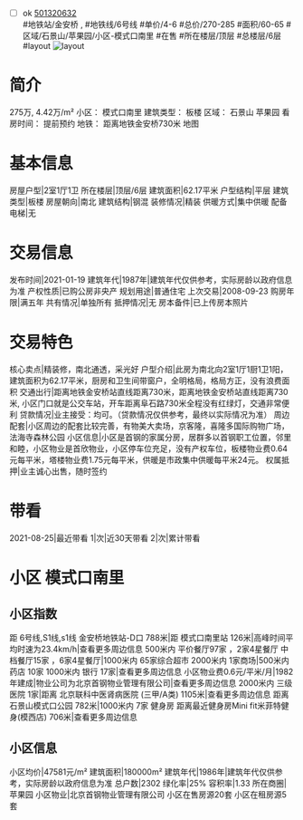 - [ ] ok [501320632](https://bj.5i5j.com/ershoufang/501320632.html)  
 #地铁站/金安桥 ,  #地铁线/6号线
#单价/4-6 #总价/270-285 #面积/60-65   #区域/石景山/苹果园/小区-模式口南里 #在售 #所在楼层/顶层 #总楼层/6层 #layout 
![layout](http://image2a.5i5j.com/bdir/layout/7afdeccb5abd438594622428b124bbee.jpg_P5.jpg) 
# 简介 
 275万,  4.42万/m² 
小区： 模式口南里
建筑类型： 板楼
区域： 石景山 苹果园
看房时间： 提前预约
地铁： 距离地铁金安桥730米 地图
# 基本信息 
 房屋户型|2室1厅1卫
所在楼层|顶层/6层
建筑面积|62.17平米
户型结构|平层
建筑类型|板楼
房屋朝向|南北
建筑结构|钢混
装修情况|精装
供暖方式|集中供暖
配备电梯|无
# 交易信息 
 发布时间|2021-01-19
建筑年代|1987年|建筑年代仅供参考，实际房龄以政府信息为准
产权性质|已购公房非央产
规划用途|普通住宅
上次交易|2008-09-23
购房年限|满五年
共有情况|单独所有
抵押情况|无
房本备件|已上传房本照片
# 交易特色 
 核心卖点|精装修，南北通透，采光好
户型介绍|此房为南北向2室1厅1厨1卫1阳，建筑面积为62.17平米，厨房和卫生间带窗户，全明格局，格局方正，没有浪费面积
交通出行|距离地铁金安桥站直线距离730米，距离地铁金安桥站直线距离730米, 小区门口就是公交车站，开车距离阜石路730米全程没有红绿灯，交通非常便利
贷款情况|业主接受：均可。（贷款情况仅供参考，最终以实际情况为准）
周边配套|小区周边的配套比较完善，有物美大卖场，京客隆，喜隆多国际购物广场，法海寺森林公园
小区信息|小区是首钢的家属分房，居群多以首钢职工位置，邻里和睦，小区物业是首欣物业，小区停车位充足，没有产权车位，板楼物业费0.64元每平米，塔楼物业费1.75元每平米，供暖是市政集中供暖每平米24元。
权属抵押|业主诚心出售，随时签约
# 带看 
 2021-08-25|最近带看	 1|次|近30天带看	 2|次|累计带看
# 小区 模式口南里
## 小区指数 
 距 6号线,S1线,s1线 金安桥地铁站-D口 788米|距 模式口南里站 126米|高峰时间平均时速为23.4km/h|查看更多周边信息
500米内 平价餐厅97家 ，2家4星餐厅
中档餐厅15家 ，6家4星餐厅|1000米内 65家综合超市
2000米内 1家商场|500米内 药店 10家
1000米内 银行 17家|查看更多周边信息
小区物业费0.6元/平米/月|1982年建成|物业公司为北京首钢物业管理有限公司|查看更多周边信息
2000米内 三级医院 1家|距离 北京联科中医肾病医院 (三甲/A类) 1105米|查看更多周边信息
距离 石景山模式口公园 782米|1000米内 7家 健身房
距离最近健身房Mini fit米菲特健身(模西店) 706米|查看更多周边信息
## 小区信息 
 小区均价|47581元/m²
建筑面积|180000m²
建筑年代|1986年|建筑年代仅供参考，实际房龄以政府信息为准
总户数|2302
绿化率|25%
容积率|1.33
所在商圈|苹果园
小区物业|北京首钢物业管理有限公司
小区在售房源20套
小区在租房源5套

